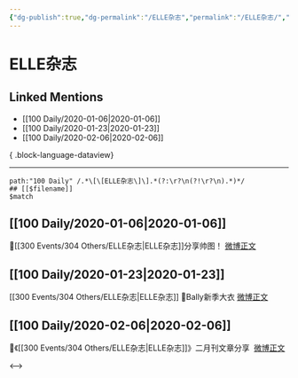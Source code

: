 ```yaml
---
{"dg-publish":true,"dg-permalink":"/ELLE杂志","permalink":"/ELLE杂志/","created":"2023-04-02T13:20:52.000+08:00","updated":"2023-04-10T16:53:11.000+08:00"}
---
```


# ELLE杂志

## Linked Mentions
- [[100 Daily/2020-01-06\|2020-01-06]]
- [[100 Daily/2020-01-23\|2020-01-23]]
- [[100 Daily/2020-02-06\|2020-02-06]]

{ .block-language-dataview}

---

```expander
path:"100 Daily" /.*\[\[ELLE杂志\]\].*(?:\r?\n(?!\r?\n).*)*/
## [[$filename]]
$match
```
## [[100 Daily/2020-01-06\|2020-01-06]]
🐰[[300 Events/304 Others/ELLE杂志\|ELLE杂志]]分享帅图！
[微博正文](https://m.weibo.cn/6466290670/4457722042822149)
## [[100 Daily/2020-01-23\|2020-01-23]]
[[300 Events/304 Others/ELLE杂志\|ELLE杂志]]
🌠Bally新季大衣 [微博正文](https://m.weibo.cn/6466290670/4463837220730882)
## [[100 Daily/2020-02-06\|2020-02-06]]
🌠《[[300 Events/304 Others/ELLE杂志\|ELLE杂志]]》二月刊文章分享  [微博正文](https://m.weibo.cn/6466290670/4469004729573382)

<-->